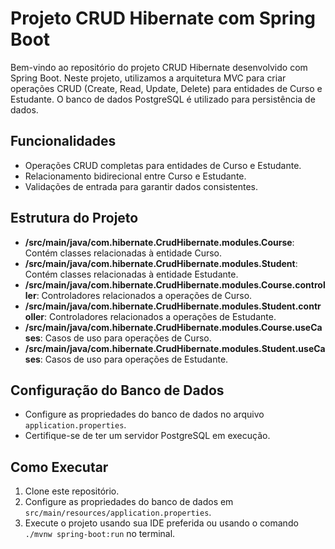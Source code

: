 # Projeto CRUD Hibernate com Spring Boot

Bem-vindo ao repositório do projeto CRUD Hibernate desenvolvido com Spring Boot. Neste projeto, utilizamos a arquitetura MVC para criar operações CRUD (Create, Read, Update, Delete) para entidades de Curso e Estudante. O banco de dados PostgreSQL
é utilizado para persistência de dados.

## Funcionalidades

- Operações CRUD completas para entidades de Curso e Estudante.
- Relacionamento bidirecional entre Curso e Estudante.
- Validações de entrada para garantir dados consistentes.

## Estrutura do Projeto

- **/src/main/java/com.hibernate.CrudHibernate.modules.Course**: Contém classes relacionadas à entidade Curso.
- **/src/main/java/com.hibernate.CrudHibernate.modules.Student**: Contém classes relacionadas à entidade Estudante.
- **/src/main/java/com.hibernate.CrudHibernate.modules.Course.controller**: Controladores relacionados a operações de Curso.
- **/src/main/java/com.hibernate.CrudHibernate.modules.Student.controller**: Controladores relacionados a operações de Estudante.
- **/src/main/java/com.hibernate.CrudHibernate.modules.Course.useCases**: Casos de uso para operações de Curso.
- **/src/main/java/com.hibernate.CrudHibernate.modules.Student.useCases**: Casos de uso para operações de Estudante.

## Configuração do Banco de Dados

- Configure as propriedades do banco de dados no arquivo `application.properties`.
- Certifique-se de ter um servidor PostgreSQL em execução.

## Como Executar

1. Clone este repositório.
2. Configure as propriedades do banco de dados em `src/main/resources/application.properties`.
3. Execute o projeto usando sua IDE preferida ou usando o comando `./mvnw spring-boot:run` no terminal.



